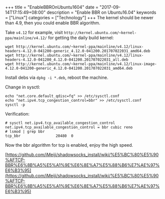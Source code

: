 +++
title = "EnableBBROnUbuntu1604"
date = "2017-09-14T17:15:49+08:00"
description = "Enable BBR on Ubuntu16.04"
keywords = ["Linux"]
categories = ["Technology"]
+++
The kernel should be newer than 4.9, then you could enable BBR algorithm.    

Take `v4.12` for example, visit
`http://kernel.ubuntu.com/~kernel-ppa/mainline/v4.12/` for getting the daily
build kernel:    

```
wget http://kernel.ubuntu.com/~kernel-ppa/mainline/v4.12/linux-headers-4.12.0-041200-generic_4.12.0-041200.201707022031_amd64.deb
wget http://kernel.ubuntu.com/~kernel-ppa/mainline/v4.12/linux-headers-4.12.0-041200_4.12.0-041200.201707022031_all.deb
wget http://kernel.ubuntu.com/~kernel-ppa/mainline/v4.12/linux-image-4.12.0-041200-generic_4.12.0-041200.201707022031_amd64.deb
```
Install debs via `dpkg -i *.deb`, reboot the machine.    

Change in sysctl:   

```
echo "net.core.default_qdisc=fq" >> /etc/sysctl.conf
echo "net.ipv4.tcp_congestion_control=bbr" >> /etc/sysctl.conf
sysctl -p
```
Verification:    

```
# sysctl net.ipv4.tcp_available_congestion_control
net.ipv4.tcp_available_congestion_control = bbr cubic reno
# lsmod | grep bbr
tcp_bbr                20480  0
```
Now the bbr algorithm for tcp is enabled, enjoy the high speed. 


[https://github.com/iMeiji/shadowsocks_install/wiki/%E5%BC%80%E5%90%AFTCP-BBR%E6%8B%A5%E5%A1%9E%E6%8E%A7%E5%88%B6%E7%AE%97%E6%B3%95](https://github.com/iMeiji/shadowsocks_install/wiki/%E5%BC%80%E5%90%AFTCP-BBR%E6%8B%A5%E5%A1%9E%E6%8E%A7%E5%88%B6%E7%AE%97%E6%B3%95)
